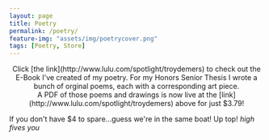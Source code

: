 ```yaml
---
layout: page
title: Poetry
permalink: /poetry/
feature-img: "assets/img/poetrycover.png"
tags: [Poetry, Store]
---
```


<p align="center">
Click [the link](http://www.lulu.com/spotlight/troydemers) to check out the E-Book I've created of my poetry.
For my Honors Senior Thesis I wrote a bunch of orginal poems, each with a corresponding art piece. </br>
A PDF of those poems and drawings is now live at the [link](http://www.lulu.com/spotlight/troydemers) above for just $3.79! </br>

If you don't have $4 to spare...guess we're in the same boat! Up top! *high fives you*
</p>
